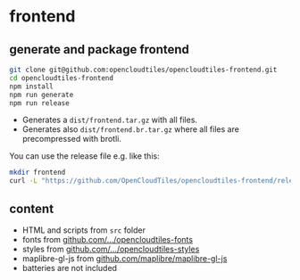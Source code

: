 # frontend

## generate and package frontend

```bash
git clone git@github.com:opencloudtiles/opencloudtiles-frontend.git
cd opencloudtiles-frontend
npm install
npm run generate
npm run release
```

- Generates a `dist/frontend.tar.gz` with all files.
- Generates also `dist/frontend.br.tar.gz` where all files are precompressed with brotli.

You can use the release file e.g. like this:
```bash
mkdir frontend
curl -L "https://github.com/OpenCloudTiles/opencloudtiles-frontend/releases/latest/download/frontend.tar.gz" | gzip -d | tar -xf - -C ./frontend/
```

## content

- HTML and scripts from `src` folder
- fonts from [github.com/…/opencloudtiles-fonts](https://github.com/OpenCloudTiles/opencloudtiles-fonts)
- styles from [github.com/…/opencloudtiles-styles](https://github.com/OpenCloudTiles/opencloudtiles-styles)
- maplibre-gl-js from [github.com/maplibre/maplibre-gl-js](https://github.com/maplibre/maplibre-gl-js)
- batteries are not included
